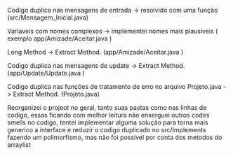 Codigo duplica nas mensagens de entrada
-> resolvido com uma função (src/Mensagem_Inicial.java)

Variaveis com nomes complexos 
-> implementei nomes mais plausíveis ( exemplo app/Amizade/Aceitar.java )

Long Method
-> Extract Method.  (app/Amizade/Aceitar.java )

Codigo duplica nas mensagens de update
-> Extract Method.  (app/Update/Update.java )

Codigo duplica nas funções de tratamento de erro no arquivo Projeto.java
-> Extract Method.  (Projeto.java)

Reorganizei o projeot no geral, tanto suas pastas como nas linhas de codigo, essas ficando com melhor leitura
não enxerguei outros codes smells no codigo, tentei implementar alguma solução para torna mais generico a interface
e reduzir o codigo duplicado no src/Implements fazendo um polimorfismo, mas não foi possivel por conta dos metodos do arraylist